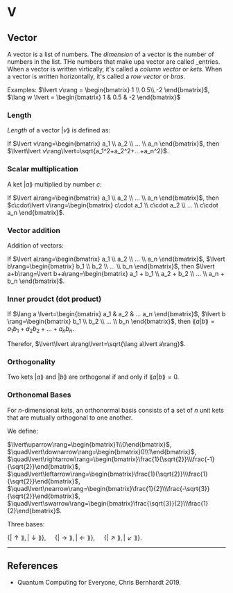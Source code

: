# V

## Vector

A vector is a list of numbers. The _dimension_ of a vector is the number of numbers in the list. THe numbers that make upa vector are called _entries. When a vector is written virtically, it's called a _column vector_ or _kets_. When a vector is written horizontally, it's called a _row vector_ or _bras_.

Examples: 
$\lvert v\rang = \begin{bmatrix}
   1 \\
   0.5\\
   -2
\end{bmatrix}$, 
$\lang w \lvert = \begin{bmatrix}
   1 & 0.5 & -2
\end{bmatrix}$

### Length

_Length_ of a vector $\lvert v\rang$ is defined as:

If $\lvert v\rang=\begin{bmatrix}
a_1 \\
a_2 \\
... \\
a_n
\end{bmatrix}$, then $\lvert\lvert v\rang\lvert=\sqrt{a_1^2+a_2^2+...+a_n^2}$.

### Scalar multiplication 
A ket $\lvert a\rang$ multiplied by number _c_:

If $\lvert a\rang=\begin{bmatrix}
a_1 \\
a_2 \\
... \\
a_n
\end{bmatrix}$, then $c\cdot\lvert v\rang=\begin{bmatrix}
c\cdot a_1 \\
c\cdot a_2 \\
... \\
c\cdot a_n
\end{bmatrix}$.

### Vector addition

Addition of vectors:

If $\lvert a\rang=\begin{bmatrix}
a_1 \\
a_2 \\
... \\
a_n
\end{bmatrix}$, $\lvert b\rang=\begin{bmatrix}
b_1 \\
b_2 \\
... \\
b_n
\end{bmatrix}$, then $\lvert a+b\rang=\lvert b+a\rang=\begin{bmatrix}
a_1 + b_1 \\
a_2 + b_2 \\
... \\
a_n + b_n
\end{bmatrix}$.

### Inner proudct (dot product)

If $\lang a \lvert=\begin{bmatrix}
a_1 & a_2 & ... a_n
\end{bmatrix}$, $\lvert b \rang=\begin{bmatrix}
b_1 \\
b_2 \\
... \\
b_n
\end{bmatrix}$, then $\lang a\lvert b\rang=a_1b_1+a_2b_2+...+a_nb_n$.

Therefor, $\lvert\lvert a\rang\lvert=\sqrt{\lang a\lvert a\rang}$.

### Orthogonality

Two kets $\lvert a\rang$ and $\lvert b\rang$ are orthogonal if and only if $\lang a\lvert b\rang=0$.

### Orthonomal Bases

For _n_-dimensional kets, an orthonormal basis consists of a set of _n_ unit kets that are mutually orthogonal to one another.

We define:

$\lvert\uparrow\rang=\begin{bmatrix}1\\0\end{bmatrix}$,
$\quad\lvert\downarrow\rang=\begin{bmatrix}0\\1\end{bmatrix}$,
$\quad\lvert\rightarrow\rang=\begin{bmatrix}\frac{1}{\sqrt{2}}\\\frac{-1}{\sqrt{2}}\end{bmatrix}$,
$\quad\lvert\leftarrow\rang=\begin{bmatrix}\frac{1}{\sqrt{2}}\\\frac{1}{\sqrt{2}}\end{bmatrix}$,
$\quad\lvert\nearrow\rang=\begin{bmatrix}\frac{1}{2}\\\frac{-\sqrt{3}}{\sqrt{2}}\end{bmatrix}$,
$\quad\lvert\swarrow\rang=\begin{bmatrix}\frac{\sqrt{3}}{2}\\\frac{1}{2}\end{bmatrix}$.

Three bases:

$\lbrace\lvert\uparrow\rang,\lvert\downarrow\rang\rbrace$,
$\quad\lbrace\lvert\rightarrow\rang,\lvert\leftarrow\rang\rbrace$,
$\quad\lbrace\lvert\nearrow\rang,\lvert\swarrow\rang\rbrace$.

___

## References

- Quantum Computing for Everyone, Chris Bernhardt 2019.